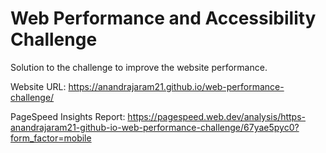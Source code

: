 # Web Performance and Accessibility Challenge

Solution to the challenge to improve the website performance.

Website URL: https://anandrajaram21.github.io/web-performance-challenge/

PageSpeed Insights Report: https://pagespeed.web.dev/analysis/https-anandrajaram21-github-io-web-performance-challenge/67yae5pyc0?form_factor=mobile
